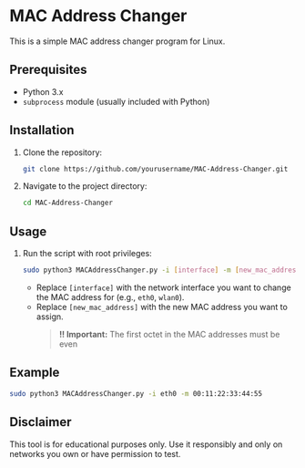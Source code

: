 # MAC Address Changer

This is a simple MAC address changer program for Linux.

## Prerequisites

- Python 3.x
- `subprocess` module (usually included with Python)

## Installation

1. Clone the repository:
   ```bash
   git clone https://github.com/yourusername/MAC-Address-Changer.git
   ```
2. Navigate to the project directory:
   ```bash
   cd MAC-Address-Changer
   ```

## Usage

1. Run the script with root privileges:
   ```bash
   sudo python3 MACAddressChanger.py -i [interface] -m [new_mac_address]
   ```
   - Replace `[interface]` with the network interface you want to change the MAC address for (e.g., `eth0`, `wlan0`).
   - Replace `[new_mac_address]` with the new MAC address you want to assign.
     > **!! Important:** The first octet in the MAC addresses must be even

## Example

```bash
sudo python3 MACAddressChanger.py -i eth0 -m 00:11:22:33:44:55
```

## Disclaimer

This tool is for educational purposes only. Use it responsibly and only on networks you own or have permission to test.
